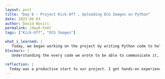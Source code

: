 ```yaml
---
layout: post
title: "Day 6 – Project Kick-Off , Uploading ECG Images on Python"
date: 2025-06-03
author: David Nosiri
permalink: /day6.html
tags: ["Kick-Off", "ECG Images"]

what_i_learned: |
   Today, we began working on the project by writing Python code to help clean up ECG images. We also spent time getting more familiar with using Google Colab, and we set up Slack to make our group communication more organized.
blockers: |
   Understanding the every code we wrote to be able to communicate it, but I will get there.

reflection: |
  Today was a productive start to our project. I got hands-on experience writing Python code to denoise ECG images, which helped me understand both the data and the tools better. Getting used to Google Colab and setting up Slack also made our team feel more connected and ready to collaborate efficiently. I'm looking forward to making more progress tomorrow.
---
```

